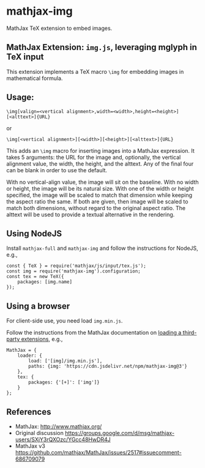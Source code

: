 # mathjax-img

MathJax TeX extension to embed images.

## MathJax Extension: `img.js`, leveraging mglyph in TeX input

This extension implements a TeX macro `\img` for embedding images in mathematical formula.

## Usage:

    \img[valign=<vertical alignment>,width=<width>,height=<height>][<alttext>]{URL}

or

    \img[<vertical alignment>][<width>][<height>][<alttext>]{URL}

This adds an `\img` macro for inserting images into a MathJax expression. It takes 5 arguments: the URL for the image and, optionally, the vertical alignment value, the width, the height, and the alttext. Any of the final four can be blank in order to use the default.

With no vertical-align value, the image will sit on the baseline. With no width or height, the image will be its natural size. With one of the width or height specified, the image will be scaled to match that dimension while keeping the aspect ratio the same. If both are given, then image will be scaled to match both dimensions, without regard to the original aspect ratio. The alttext will be used to provide a textual alternative in the rendering.

## Using NodeJS

Install `mathjax-full` and `mathjax-img` and follow the instructions for NodeJS, e.g.,

    const { TeX } = require('mathjax/js/input/tex.js');
    const img = require('mathjax-img').configuration;
    const tex = new TeX({
        packages: [img.name]
    });

## Using a browser

For client-side use, you need load `img.min.js`.

Follow the instructions from the MathJax documentation on [loading a third-party extensions](http://docs.mathjax.org/en/latest/web/webpack.html#loading-the-extension), e.g.,

    MathJax = {
        loader: {
            load: ['[img]/img.min.js'],
            paths: {img: 'https://cdn.jsdelivr.net/npm/mathjax-img@3'}
        },
        tex: {
            packages: {'[+]': ['img']}
        }
    };

## References

* MathJax: http://www.mathjax.org/
* Original discussion https://groups.google.com/d/msg/mathjax-users/SXjY3rQXOzc/YGcc48HwDR4J
* MathJax v3 https://github.com/mathjax/MathJax/issues/2517#issuecomment-686709079

